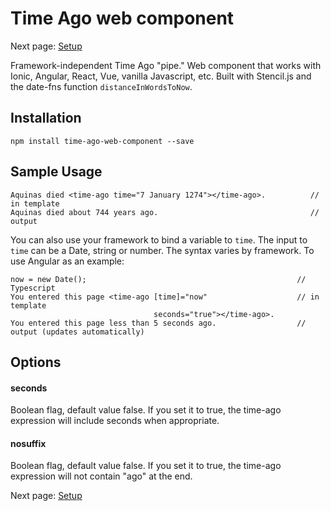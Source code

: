 # Time Ago web component

Next page: [Setup](./docs/setup.md)

Framework-independent Time Ago "pipe." Web component that works with Ionic, Angular, React, Vue, vanilla Javascript, etc.  Built with Stencil.js and the date-fns function ```distanceInWordsToNow```.

## Installation

```npm install time-ago-web-component --save```

## Sample Usage
```
Aquinas died <time-ago time="7 January 1274"></time-ago>.          // in template
Aquinas died about 744 years ago.                                  // output
```
You can also use your framework to bind a variable to ```time```. The input to ```time``` can be a Date, string or number. The syntax varies by framework. To use Angular as an example:
```
now = new Date();                                               // Typescript                     
You entered this page <time-ago [time]="now"                    // in template
                                seconds="true"></time-ago>.
You entered this page less than 5 seconds ago.                  // output (updates automatically)
```

## Options

#### seconds
Boolean flag, default value false. If you set it to true, the time-ago expression will include seconds when appropriate.

#### nosuffix
Boolean flag, default value false. If you set it to true, the time-ago expression will not contain "ago" at the end.


Next page: [Setup](./docs/setup.md)
